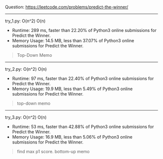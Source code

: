Question: https://leetcode.com/problems/predict-the-winner/

---

try_1.py: O(n^2) O(n)

* Runtime: 289 ms, faster than 22.20% of Python3 online submissions for Predict the Winner.
* Memory Usage: 14.5 MB, less than 37.07% of Python3 online submissions for Predict the Winner.

> Top-Down Memo

---

try_2.py: O(n^2) O(n)

* Runtime: 97 ms, faster than 22.40% of Python3 online submissions for Predict the Winner.
* Memory Usage: 19.9 MB, less than 5.49% of Python3 online submissions for Predict the Winner.

> top-down memo

---

try_3.py: O(n^2) O(n)

* Runtime: 53 ms, faster than 42.88% of Python3 online submissions for Predict the Winner.
* Memory Usage: 16.9 MB, less than 5.06% of Python3 online submissions for Predict the Winner.

> find max p1 score. bottom-up memo

